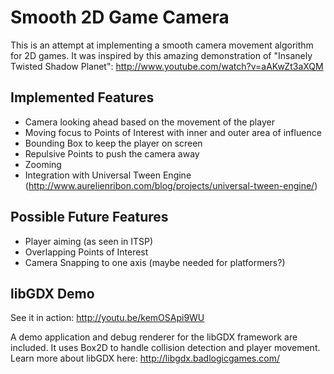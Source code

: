 # Smooth 2D Game Camera

This is an attempt at implementing a smooth camera movement algorithm for 2D games.
It was inspired by this amazing demonstration of "Insanely Twisted Shadow Planet": http://www.youtube.com/watch?v=aAKwZt3aXQM

## Implemented Features

 - Camera looking ahead based on the movement of the player
 - Moving focus to Points of Interest with inner and outer area of influence
 - Bounding Box to keep the player on screen
 - Repulsive Points to push the camera away
 - Zooming
 - Integration with Universal Tween Engine (http://www.aurelienribon.com/blog/projects/universal-tween-engine/)

## Possible Future Features

 - Player aiming (as seen in ITSP)
 - Overlapping Points of Interest
 - Camera Snapping to one axis (maybe needed for platformers?)

## libGDX Demo

See it in action: http://youtu.be/kemOSApi9WU

A demo application and debug renderer for the libGDX framework are included. It uses Box2D to handle collision detection and player movement. Learn more about libGDX here: http://libgdx.badlogicgames.com/